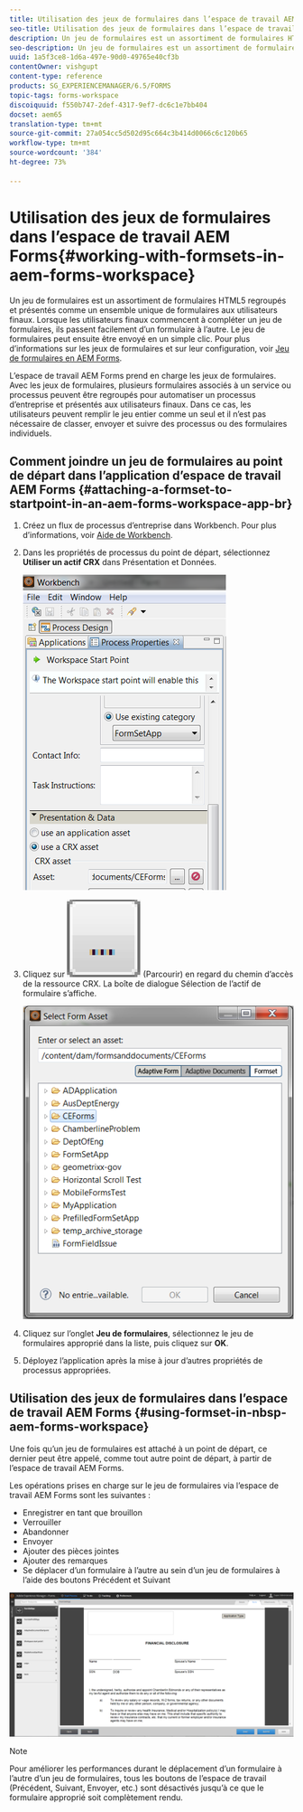 ```yaml
---
title: Utilisation des jeux de formulaires dans l’espace de travail AEM Forms
seo-title: Utilisation des jeux de formulaires dans l’espace de travail AEM Forms
description: Un jeu de formulaires est un assortiment de formulaires HTML5 regroupés et présentés comme un ensemble unique de formulaires aux utilisateurs finaux. Découvrez comment utiliser des jeux de formulaires dans l’espace de travail AEM Forms.
seo-description: Un jeu de formulaires est un assortiment de formulaires HTML5 regroupés et présentés comme un ensemble unique de formulaires aux utilisateurs finaux. Découvrez comment utiliser des jeux de formulaires dans l’espace de travail AEM Forms.
uuid: 1a5f3ce8-1d6a-497e-90d0-49765e40cf3b
contentOwner: vishgupt
content-type: reference
products: SG_EXPERIENCEMANAGER/6.5/FORMS
topic-tags: forms-workspace
discoiquuid: f550b747-2def-4317-9ef7-dc6c1e7bb404
docset: aem65
translation-type: tm+mt
source-git-commit: 27a054cc5d502d95c664c3b414d0066c6c120b65
workflow-type: tm+mt
source-wordcount: '384'
ht-degree: 73%

---
```



# Utilisation des jeux de formulaires dans l’espace de travail AEM Forms{#working-with-formsets-in-aem-forms-workspace}

Un jeu de formulaires est un assortiment de formulaires HTML5 regroupés et présentés comme un ensemble unique de formulaires aux utilisateurs finaux. Lorsque les utilisateurs finaux commencent à compléter un jeu de formulaires, ils passent facilement d’un formulaire à l’autre. Le jeu de formulaires peut ensuite être envoyé en un simple clic. Pour plus d’informations sur les jeux de formulaires et sur leur configuration, voir [Jeu de formulaires en AEM Forms](../../forms/using/formset-in-aem-forms.md).

L’espace de travail AEM Forms prend en charge les jeux de formulaires. Avec les jeux de formulaires, plusieurs formulaires associés à un service ou processus peuvent être regroupés pour automatiser un processus d’entreprise et présentés aux utilisateurs finaux. Dans ce cas, les utilisateurs peuvent remplir le jeu entier comme un seul et il n’est pas nécessaire de classer, envoyer et suivre des processus ou des formulaires individuels.

## Comment joindre un jeu de formulaires au point de départ dans l’application d’espace de travail AEM Forms {#attaching-a-formset-to-startpoint-in-an-aem-forms-workspace-app-br}

1. Créez un flux de processus d’entreprise dans Workbench. Pour plus d’informations, voir [Aide de Workbench](https://www.adobe.com/go/learn_aemforms_workbench_63).
1. Dans les propriétés de processus du point de départ, sélectionnez **Utiliser un actif CRX** dans Présentation et Données.

   ![1-3](assets/1-3.png)

1. Cliquez sur ![parcourir](assets/browse.png) (Parcourir) en regard du chemin d’accès de la ressource CRX. La boîte de dialogue Sélection de l’actif de formulaire s’affiche.

   ![2-1](assets/2-1.png)

1. Cliquez sur l’onglet **Jeu de formulaires**, sélectionnez le jeu de formulaires approprié dans la liste, puis cliquez sur **OK**.

1. Déployez l’application après la mise à jour d’autres propriétés de processus appropriées.

## Utilisation des jeux de formulaires dans l’espace de travail AEM Forms {#using-formset-in-nbsp-aem-forms-workspace}

Une fois qu’un jeu de formulaires est attaché à un point de départ, ce dernier peut être appelé, comme tout autre point de départ, à partir de l’espace de travail AEM Forms.

Les opérations prises en charge sur le jeu de formulaires via l’espace de travail AEM Forms sont les suivantes :

* Enregistrer en tant que brouillon
* Verrouiller
* Abandonner
* Envoyer
* Ajouter des pièces jointes
* Ajouter des remarques
* Se déplacer d’un formulaire à l’autre au sein d’un jeu de formulaires à l’aide des boutons Précédent et Suivant

![3-1](assets/3-1.png)

>[!NOTE]
>
>Pour améliorer les performances durant le déplacement d’un formulaire à l’autre d’un jeu de formulaires, tous les boutons de l’espace de travail (Précédent, Suivant, Envoyer, etc.) sont désactivés jusqu’à ce que le formulaire approprié soit complètement rendu.

